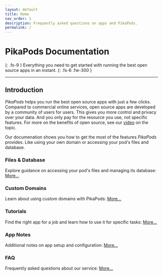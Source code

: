 ```yaml
---
layout: default
title: Home
nav_order: 1
description: Frequently asked questions on apps and PikaPods.
permalink: /
---
```


# PikaPods Documentation
{: .fs-9 }
Everything you need to get started with running the best open source apps in an instant.
{: .fs-6 .fw-300 }

---

## Introduction

_PikaPods_ helps you run the best open source apps with just a few clicks. Compared to commercial online services, open source apps are developed by a community of users for users. This gives you more control and privacy over your data. And you only pay for the resource you use, not specific features. For more on the benefits of open source, see our [video](https://www.youtube.com/watch?v=gy5AbLU5LPw) on the topic.

Our documenation shows you how to get the most of the features _PikaPods_ provides. Like using your own domain or accessing your pod's files and database.

### Files & Database

Explore guidance on accessing your pod's files and managing its database: [More...](files-database)

### Custom Domains

Learn about using custom domains with PikaPods: [More...](custom-domains)

### Tutorials

Find the right app for a job and learn how to use it for specific tasks: [More...](tutorials)

### App Notes

Additional notes on app setup and configuration: [More...](apps)

### FAQ

Frequently asked questions about our service: [More...](faq)
